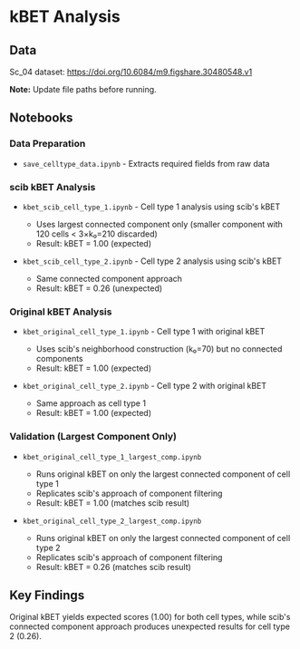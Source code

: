 # kBET Analysis

## Data
Sc_04 dataset: https://doi.org/10.6084/m9.figshare.30480548.v1

**Note:** Update file paths before running.

## Notebooks

### Data Preparation
- `save_celltype_data.ipynb` - Extracts required fields from raw data

### scib kBET Analysis
- `kbet_scib_cell_type_1.ipynb` - Cell type 1 analysis using scib's kBET
  - Uses largest connected component only (smaller component with 120 cells < 3×k₀=210 discarded)
  - Result: kBET = 1.00 (expected)
  
- `kbet_scib_cell_type_2.ipynb` - Cell type 2 analysis using scib's kBET
  - Same connected component approach
  - Result: kBET = 0.26 (unexpected)

### Original kBET Analysis
- `kbet_original_cell_type_1.ipynb` - Cell type 1 with original kBET
  - Uses scib's neighborhood construction (k₀=70) but no connected components
  - Result: kBET = 1.00 (expected)
  
- `kbet_original_cell_type_2.ipynb` - Cell type 2 with original kBET
  - Same approach as cell type 1
  - Result: kBET = 1.00 (expected)

### Validation (Largest Component Only)
- `kbet_original_cell_type_1_largest_comp.ipynb` 
  - Runs original kBET on only the largest connected component of cell type 1
  - Replicates scib's approach of component filtering
  - Result: kBET = 1.00 (matches scib result)
  
- `kbet_original_cell_type_2_largest_comp.ipynb`
  - Runs original kBET on only the largest connected component of cell type 2
  - Replicates scib's approach of component filtering
  - Result: kBET = 0.26 (matches scib result)
 
## Key Findings
Original kBET yields expected scores (1.00) for both cell types, while scib's connected component approach produces unexpected results for cell type 2 (0.26).
